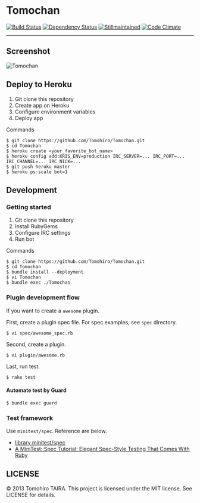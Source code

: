 Tomochan
================================================================================

[![Build Status](https://travis-ci.org/Tomohiro/Tomochan.png?branch=master)](https://travis-ci.org/Tomohiro/Tomochan)
[![Dependency Status](https://gemnasium.com/Tomohiro/Tomochan.png)](https://gemnasium.com/Tomohiro/Tomochan)
[![Stillmaintained](http://stillmaintained.com/Tomohiro/Tomochan.png)](http://stillmaintained.com/Tomohiro/Tomochan)
[![Code Climate](https://codeclimate.com/badge.png)](https://codeclimate.com/github/Tomohiro/Tomochan)


---

Screenshot
--------------------------------------------------------------------------------

![Tomochan](http://cl.ly/image/0U3l3T2P050G/Tomochan.png)


Deploy to Heroku
--------------------------------------------------------------------------------

1. Git clone this repository
2. Create app on Heroku
3. Configure environment variables
4. Deploy app

Commands

    $ git clone https://github.com/Tomohiro/Tomochan.git
    $ cd Tomochan
    $ heroku create <your_favorite_bot_name>
    $ heroku config add:KRIS_ENV=production IRC_SERVER=... IRC_PORT=... IRC_CHANNEL=... IRC_NICK=...
    $ git push heroku master
    $ heroku ps:scale bot=1


Development
--------------------------------------------------------------------------------

### Getting started

1. Git clone this repository
2. Install RubyGems
3. Configure IRC settings
4. Run bot

Commands

    $ git clone https://github.com/Tomohiro/Tomochan.git
    $ cd Tomochan
    $ bundle install --deployment
    $ vi Tomochan
    $ bundle exec ./Tomochan


### Plugin development flow

If you want to create a `awesome` plugin.

First, create a plugin spec file. For spec examples, see `spec` directory.

    $ vi spec/awesome_spec.rb

Second, create a plugin.

    $ vi plugin/awesome.rb

Last, run test.

    $ rake test


#### Automate test by Guard

    $ bundle exec guard


### Test framework

Use `minitest/spec`. Reference are below.

- [library minitest/spec](http://doc.ruby-lang.org/ja/1.9.3/library/minitest=2fspec.html)
- [A MiniTest::Spec Tutorial: Elegant Spec-Style Testing That Comes With Ruby](http://www.rubyinside.com/a-minitestspec-tutorial-elegant-spec-style-testing-that-comes-with-ruby-5354.html)


LICENSE
--------------------------------------------------------------------------------

&copy; 2013 Tomohiro TAIRA.
This project is licensed under the MIT license.
See LICENSE for details.
